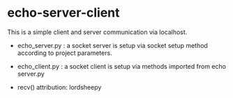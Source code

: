 echo-server-client
==================

This is a simple client and server communication via localhost.

* echo_server.py : a socket server is setup via socket setup method according to project parameters.

* echo_client.py : a socket client is setup via methods imported from echo server.py

* recv() attribution: lordsheepy
